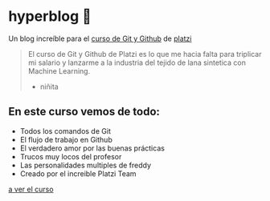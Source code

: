 # hyperblog 💚
Un blog increíble para el [curso de Git y Github](https://platzi.com/clases/1557-git-github/19977-readmemd-es-una-excelente-practica/ "curso de Git y Github") de [platzi](https://platzi.com/home "platzi")
>El curso de Git y Github de Platzi es lo que me hacia falta para triplicar  mi salario  y lanzarme a la industria del tejido de lana sintetica con Machine Learning.
>- niñita

## En  este curso vemos de todo: 
* Todos los comandos de Git
* El flujo de trabajo en Github
* El verdadero amor por las buenas prácticas
* Trucos muy locos del profesor
* Las personalidades multiples de freddy 
* Creado por el increible Platzi Team

[a ver el curso](https://platzi.com/clases/1557-git-github/19977-readmemd-es-una-excelente-practica/ "a ver el curso")